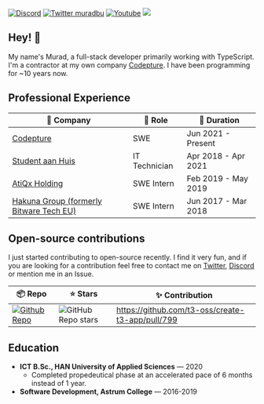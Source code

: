 
[![Discord](https://img.shields.io/discord/1029861922742472814.svg?label=&logo=discord&logoColor=ffffff&color=7389D8&labelColor=6A7EC2&style=flat-square)](https://discord.gg/6Nc8B6yYAG)
<a href="https://twitter.com/muradbu"><img src="https://img.shields.io/twitter/follow/muradbu?color=blue&label=muradbuyukasik&logo=twitter&style=flat-square" alt="Twitter muradbu" /></a>
<a href="https://youtube.com/@codepture"><img src="https://img.shields.io/youtube/channel/subscribers/UCJaWZmiZ7S8kfBTsnMYjN_g?logo=youtube&style=flat-square" alt="Youtube" /></a>
<a href="https://twitch.com/codepture"><img src="https://img.shields.io/twitch/status/codepture?logo=twitch&style=flat-square" /></a>

## Hey! 👋

My name's Murad, a full-stack developer primarily working with TypeScript. I'm a contractor at my own company [Codepture](https://github.com/codepture). I have been programming for ~10 years now.

## Professional Experience

| 🏢 Company | 💼 Role | 📅 Duration |
|---|---|---|
| [Codepture](https://github.com/codepture) | SWE | Jun 2021 - Present |
| [Student aan Huis](https://studentaanhuis.nl/) | IT Technician | Apr 2018 - Apr 2021 |
| [AtiQx Holding](https://atimo.nl/atiqx/) | SWE Intern | Feb 2019 - May 2019 |
| [Hakuna Group (formerly Bitware Tech EU)](https://hakuna-group.com/) | SWE Intern | Jun 2017 - Mar 2018 |

## Open-source contributions
I just started contributing to open-source recently. I find it very fun, and if you are looking for a contribution feel free to contact me on [Twitter](https://twitter.com/muradbu), [Discord](https://discord.gg/6Nc8B6yYAG) or mention me in an Issue.

| 📦 Repo| ⭐ Stars | ✨ Contribution |
|---|---|---|
|[![Github Repo](https://img.shields.io/badge/t3--oss-create--t3--app-blue?style=flat-square)](https://github.com/t3-oss/create-t3-app) | ![GitHub Repo stars](https://img.shields.io/github/stars/t3-oss/create-t3-app?style=flat-square) | <https://github.com/t3-oss/create-t3-app/pull/799> |

## Education

- **ICT B.Sc., HAN University of Applied Sciences** — 2020
  - Completed propedeutical phase at an accelerated pace of 6 months instead of 1 year.
- **Software Development, Astrum College** — 2016-2019
